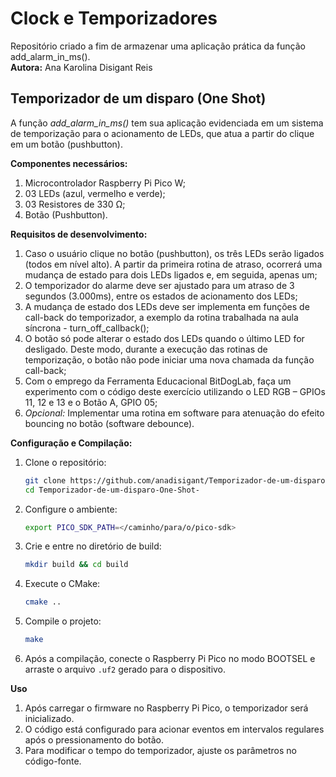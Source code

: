 # Clock e Temporizadores
Repositório criado a fim de armazenar uma aplicação prática da função add_alarm_in_ms().<br>
__Autora:__ Ana Karolina Disigant Reis

## Temporizador de um disparo (One Shot)
A função _add_alarm_in_ms()_ tem sua aplicação evidenciada em um sistema de temporização para o acionamento de LEDs, que atua a partir do clique em um
botão (pushbutton).<br>

__Componentes necessários:__
1) Microcontrolador Raspberry Pi Pico W;
2) 03 LEDs (azul, vermelho e verde);
3) 03 Resistores de 330 Ω;
4) Botão (Pushbutton).

__Requisitos de desenvolvimento:__
1) Caso o usuário clique no botão (pushbutton), os três LEDs serão ligados (todos em nível alto). A partir da primeira rotina de atraso, ocorrerá uma mudança de estado para dois LEDs ligados e, em seguida, apenas um;
2) O temporizador do alarme deve ser ajustado para um atraso de 3 segundos (3.000ms), entre os estados de acionamento dos LEDs;
3) A mudança de estado dos LEDs deve ser implementa em funções de call-back do temporizador, a exemplo da rotina trabalhada na aula síncrona - turn_off_callback();
4) O botão só pode alterar o estado dos LEDs quando o último LED for desligado. Deste modo, durante a execução das rotinas de temporização, o botão não pode iniciar uma nova chamada da função call-back;
5) Com o emprego da Ferramenta Educacional BitDogLab, faça um experimento com o código deste exercício utilizando o LED RGB – GPIOs 11, 12 e 13 e o Botão A, GPIO 05;
6) _Opcional:_ Implementar uma rotina em software para atenuação do efeito bouncing no botão (software debounce).

__Configuração e Compilação:__

1. Clone o repositório:
   ```sh
   git clone https://github.com/anadisigant/Temporizador-de-um-disparo-One-Shot-.git
   cd Temporizador-de-um-disparo-One-Shot-
   ```
2. Configure o ambiente:
   ```sh
   export PICO_SDK_PATH=</caminho/para/o/pico-sdk>
   ```
3. Crie e entre no diretório de build:
   ```sh
   mkdir build && cd build
   ```
4. Execute o CMake:
   ```sh
   cmake ..
   ```
5. Compile o projeto:
   ```sh
   make
   ```
6. Após a compilação, conecte o Raspberry Pi Pico no modo BOOTSEL e arraste o arquivo `.uf2` gerado para o dispositivo.

__Uso__

1. Após carregar o firmware no Raspberry Pi Pico, o temporizador será inicializado.
2. O código está configurado para acionar eventos em intervalos regulares após o pressionamento do botão.
3. Para modificar o tempo do temporizador, ajuste os parâmetros no código-fonte.
